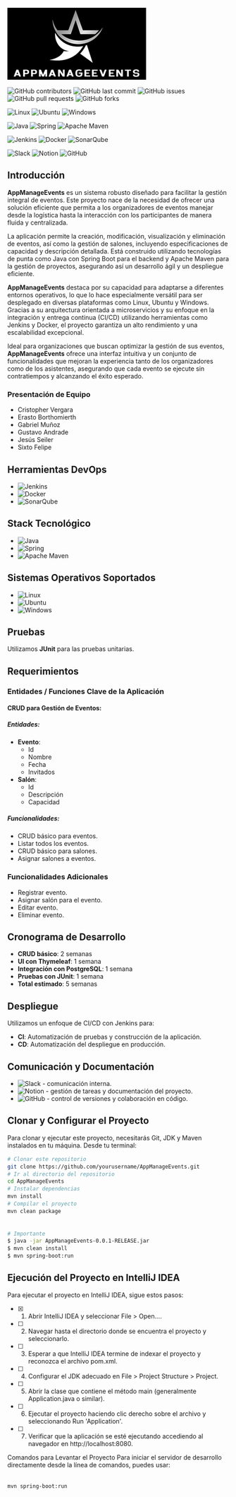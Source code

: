 

![AppManageEvents](https://github.com/s3codecL/app-gestion-eventos/blob/main/src/assets/AppManageEvents-logo-resized.png)

![GitHub contributors](https://img.shields.io/github/contributors/seiler18/AppManageEvents)
![GitHub last commit](https://img.shields.io/github/last-commit/seiler18/AppManageEvents)
![GitHub issues](https://img.shields.io/github/issues/seiler18/AppManageEvents)
![GitHub pull requests](https://img.shields.io/github/issues-pr/seiler18/AppManageEvents)
![GitHub forks](https://img.shields.io/github/forks/seiler18/AppManageEvents?style=social)

![Linux](https://img.shields.io/badge/Linux-FCC624?&logo=linux&logoColor=black)
![Ubuntu](https://img.shields.io/badge/Ubuntu-E95420?&logo=ubuntu&logoColor=white)
![Windows](https://img.shields.io/badge/Windows-0078D6?&logo=windows&logoColor=white)

![Java](https://img.shields.io/badge/java-%23ED8B00.svg?&logo=openjdk&logoColor=white)
![Spring](https://img.shields.io/badge/spring-%236DB33F.svg?&logo=spring&logoColor=white)
![Apache Maven](https://img.shields.io/badge/Apache%20Maven-C71A36?&logo=Apache%20Maven&logoColor=white)

![Jenkins](https://img.shields.io/badge/jenkins-%232C5263.svg?&logo=jenkins&logoColor=white)
![Docker](https://img.shields.io/badge/docker-%230db7ed.svg?&logo=docker&logoColor=white)
![SonarQube](https://img.shields.io/badge/SonarQube-black?&logo=sonarqube&logoColor=4E9BCD)

![Slack](https://img.shields.io/badge/Slack-4A154B?&logo=slack&logoColor=white)
![Notion](https://img.shields.io/badge/Notion-%23000000.svg?&logo=notion&logoColor=white)
![GitHub](https://img.shields.io/badge/github-%23121011.svg?&logo=github&logoColor=white)



## Introducción

**AppManageEvents** es un sistema robusto diseñado para facilitar la gestión integral de eventos. Este proyecto nace de la necesidad de ofrecer una solución eficiente que permita a los organizadores de eventos manejar desde la logística hasta la interacción con los participantes de manera fluida y centralizada.

La aplicación permite la creación, modificación, visualización y eliminación de eventos, así como la gestión de salones, incluyendo especificaciones de capacidad y descripción detallada. Está construido utilizando tecnologías de punta como Java con Spring Boot para el backend y Apache Maven para la gestión de proyectos, asegurando así un desarrollo ágil y un despliegue eficiente.

**AppManageEvents** destaca por su capacidad para adaptarse a diferentes entornos operativos, lo que lo hace especialmente versátil para ser desplegado en diversas plataformas como Linux, Ubuntu y Windows. Gracias a su arquitectura orientada a microservicios y su enfoque en la integración y entrega continua (CI/CD) utilizando herramientas como Jenkins y Docker, el proyecto garantiza un alto rendimiento y una escalabilidad excepcional.

Ideal para organizaciones que buscan optimizar la gestión de sus eventos, **AppManageEvents** ofrece una interfaz intuitiva y un conjunto de funcionalidades que mejoran la experiencia tanto de los organizadores como de los asistentes, asegurando que cada evento se ejecute sin contratiempos y alcanzando el éxito esperado.

### Presentación de Equipo
- Cristopher Vergara
- Erasto Borthomierth
- Gabriel Muñoz
- Gustavo Andrade
- Jesús Seiler
- Sixto Felipe

## Herramientas DevOps
- ![Jenkins](https://img.shields.io/badge/jenkins-%232C5263.svg?&logo=jenkins&logoColor=white)
- ![Docker](https://img.shields.io/badge/docker-%230db7ed.svg?&logo=docker&logoColor=white)
- ![SonarQube](https://img.shields.io/badge/SonarQube-black?&logo=sonarqube&logoColor=4E9BCD)

## Stack Tecnológico
- ![Java](https://img.shields.io/badge/java-%23ED8B00.svg?&logo=openjdk&logoColor=white)
- ![Spring](https://img.shields.io/badge/spring-%236DB33F.svg?&logo=spring&logoColor=white)
- ![Apache Maven](https://img.shields.io/badge/Apache%20Maven-C71A36?&logo=Apache%20Maven&logoColor=white)

## Sistemas Operativos Soportados
- ![Linux](https://img.shields.io/badge/Linux-FCC624?&logo=linux&logoColor=black)
- ![Ubuntu](https://img.shields.io/badge/Ubuntu-E95420?&logo=ubuntu&logoColor=white)
- ![Windows](https://img.shields.io/badge/Windows-0078D6?&logo=windows&logoColor=white)


## Pruebas
Utilizamos **JUnit** para las pruebas unitarias.

## Requerimientos
### Entidades / Funciones Clave de la Aplicación
#### CRUD para Gestión de Eventos:
##### Entidades:
- **Evento**:
    - Id
    - Nombre
    - Fecha
    - Invitados
- **Salón**:
    - Id
    - Descripción
    - Capacidad

##### Funcionalidades:
- CRUD básico para eventos.
- Listar todos los eventos.
- CRUD básico para salones.
- Asignar salones a eventos.

### Funcionalidades Adicionales
- Registrar evento.
- Asignar salón para el evento.
- Editar evento.
- Eliminar evento.

## Cronograma de Desarrollo
- **CRUD básico**: 2 semanas
- **UI con Thymeleaf**: 1 semana
- **Integración con PostgreSQL**: 1 semana
- **Pruebas con JUnit**: 1 semana
- **Total estimado**: 5 semanas

## Despliegue
Utilizamos un enfoque de CI/CD con Jenkins para:
- **CI**: Automatización de pruebas y construcción de la aplicación.
- **CD**: Automatización del despliegue en producción.

## Comunicación y Documentación
- ![Slack](https://img.shields.io/badge/Slack-4A154B?&logo=slack&logoColor=white) - comunicación interna.
- ![Notion](https://img.shields.io/badge/Notion-%23000000.svg?&logo=notion&logoColor=white) - gestión de tareas y documentación del proyecto.
- ![GitHub](https://img.shields.io/badge/github-%23121011.svg?&logo=github&logoColor=white) - control de versiones y colaboración en código.

## Clonar y Configurar el Proyecto
Para clonar y ejecutar este proyecto, necesitarás Git, JDK y Maven instalados en tu máquina. Desde tu terminal:

```bash
# Clonar este repositorio
git clone https://github.com/yourusername/AppManageEvents.git
# Ir al directorio del repositorio
cd AppManageEvents
# Instalar dependencias
mvn install
# Compilar el proyecto
mvn clean package


# Importante
$ java -jar AppManageEvents-0.0.1-RELEASE.jar
$ mvn clean install
$ mvn spring-boot:run
```

## Ejecución del Proyecto en IntelliJ IDEA
Para ejecutar el proyecto en IntelliJ IDEA, sigue estos pasos:

- [x] 1. Abrir IntelliJ IDEA y seleccionar File > Open.... 
- [ ] 2. Navegar hasta el directorio donde se encuentra el proyecto y seleccionarlo.
- [ ] 3. Esperar a que IntelliJ IDEA termine de indexar el proyecto y reconozca el archivo pom.xml.
- [ ] 4. Configurar el JDK adecuado en File > Project Structure > Project.
- [ ] 5. Abrir la clase que contiene el método main (generalmente Application.java o similar).
- [ ] 6. Ejecutar el proyecto haciendo clic derecho sobre el archivo y seleccionando Run 'Application'.
- [ ] 7. Verificar que la aplicación se esté ejecutando accediendo al navegador en http://localhost:8080.
   
Comandos para Levantar el Proyecto
Para iniciar el servidor de desarrollo directamente desde la línea de comandos, puedes usar:
```bash

mvn spring-boot:run
```

